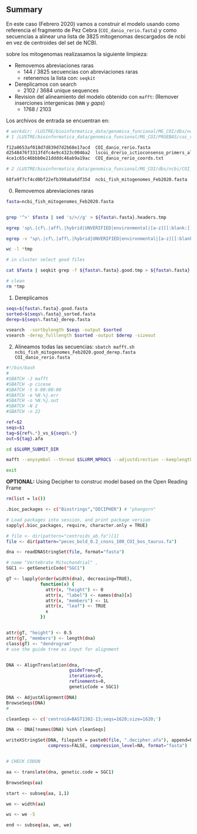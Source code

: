 ## Summary

En este caso (Febrero 2020) vamos a construir el modelo usando como referencia el fragmento de Pez Cebra (`COI_danio_rerio.fasta`) y como secuencias a alinear una lista de  3825 mitogenomas descargados de ncbi en vez de centroides del set de NCBI.

sobre los mitogenomas realizasamos la siguiente limpieza:

- Removemos abreviaciones raras
  - 144 / 3825 secuencias con abreviaciones raras
  - retenemos la lista con: `seqkit`
- Dereplicamos con search
  - 2102 / 3684 unique sequences
- Revision del alineamiento del modelo obtenido con `mafft`: (Remover inserciones intergenicas (`NNN` y _gaps_)
  -  1768 / 2103

Los archivos de entrada se encuentran en:

```bash
# workdir: /LUSTRE/bioinformatica_data/genomica_funcional/MG_COI/dbs/ncbi/COI_de_mitogenomas_clean
# 1 /LUSTRE/bioinformatica_data/genomica_funcional/MG_COI/PRUEBAS/coi_refaln/

f12a0653af018d7d839d7d2b68e17acd  COI_danio_rerio.fasta
d2548476f3313fdfc4e9c4323c0046a2  lscoi_drerio_ictioconsenso_primers_aln.fasta
4ce1c65c46bbb0e21ddddc46ab9a19ac  COI_danio_rerio_coords.txt

# 2 /LUSTRE/bioinformatica_data/genomica_funcional/MG_COI/dbs/ncbi/COI_de_mitogenomas

68fa9f7cf4cd0bf22efb398a8a6df35d  ncbi_fish_mitogenomes_Feb2020.fasta
```

0. Removemos abreviaciones raras

```bash
fasta=ncbi_fish_mitogenomes_Feb2020.fasta


grep '^>' $fasta | sed 's/>//g' > ${fasta%.fasta}.headers.tmp

egrep 'sp\.|cf\.|aff\.|hybrid|UNVERIFIED|environmental|[a-z][[:blank:]]x[[:blank:]][A-Z]' ${fasta%.fasta}.headers.tmp | cut -d' ' -f1 > ${fasta%.fasta}.redundant.tmp

egrep -v "sp\.|cf\.|aff\.|hybrid|UNVERIFIED|environmental|[a-z][[:blank:]]x[[:blank:]][A-Z]" ${fasta%.fasta}.headers.tmp | cut -d' ' -f1 > ${fasta%.fasta}.good.tmp

wc -l *tmp

# in cluster select good files

cat $fasta | seqkit grep -f ${fasta%.fasta}.good.tmp > ${fasta%.fasta}.good.fasta

# clean
rm *tmp
```

1. Dereplicamos

```bash
seqs=${fasta%.fasta}.good.fasta
sorted=${seqs%.fasta}_sorted.fasta
derep=${seqs%.fasta}_derep.fasta

vsearch  -sortbylength $seqs -output $sorted
vsearch -derep_fulllength $sorted -output $derep -sizeout
```

2. Alineamos todas las secuencias: `sbatch mafft.sh ncbi_fish_mitogenomes_Feb2020.good_derep.fasta COI_danio_rerio.fasta`

```bash
#!/bin/bash
#
#SBATCH -J mafft
#SBATCH -p cicese
#SBATCH -t 6-00:00:00
#SBATCH -e %N.%j.err
#SBATCH -o %N.%j.out
#SBATCH -N 2
#SBATCH -n 22

ref=$2
seqs=$1
tag=${ref%.*}_vs_${seqs%.*}
out=${tag}.afa

cd $SLURM_SUBMIT_DIR

mafft --anysymbol --thread $SLURM_NPROCS --adjustdirection --keeplength --mapout --add $seqs --reorder $ref > $out

exit


```

**OPTIONAL:** Using Decipher to construc model based on the Open Reading Frame

```bash
rm(list = ls())

.bioc_packages <- c("Biostrings","DECIPHER") # "phangorn"

# Load packages into session, and print package version
sapply(.bioc_packages, require, character.only = TRUE)

# file <- dir(pattern="centroids_ab.fa")[1]
file <- dir(pattern="peces_bold_0.2_cnsns_100_COI_bos_taurus.fa")

dna <- readDNAStringSet(file, format="fasta")

# name "Vertebrate Mitochondrial" ,
SGC1 <- getGeneticCode("SGC1")

gT <- lapply(order(width(dna), decreasing=TRUE),
             function(x) {
               attr(x, "height") <- 0
               attr(x, "label") <- names(dna)[x]
               attr(x, "members") <- 1L
               attr(x, "leaf") <- TRUE
               x
             })


attr(gT, "height") <- 0.5
attr(gT, "members") <- length(dna)
class(gT) <- "dendrogram"
# use the guide tree as input for alignment


DNA <- AlignTranslation(dna,
                        guideTree=gT,
                        iterations=0,
                        refinements=0,
                        geneticCode = SGC1)

DNA <- AdjustAlignment(DNA)
BrowseSeqs(DNA)
# 

cleanSeqs <- c('centroid=BAST1302-13;seqs=1620;size=1620;')

DNA <- DNA[!names(DNA) %in% cleanSeqs]

writeXStringSet(DNA, filepath = paste0(file, ".decipher.afa"), append=FALSE,
                compress=FALSE, compression_level=NA, format="fasta")


# CHECK CODON

aa <- translate(dna, genetic.code = SGC1)

BrowseSeqs(aa)

start <- subseq(aa, 1,1)

we <- width(aa)

ws <- we -5 

end <- subseq(aa, we, we)

```

